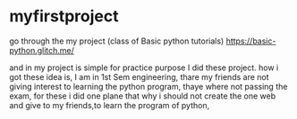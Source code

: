 # myfirstproject
go through the my project (class of Basic python tutorials)
https://basic-python.glitch.me/

and in my project is simple for practice purpose I did these project.
how i got these idea is,
I am in 1st Sem engineering, thare my friends are not giving interest to learning the python program, thaye where not passing the exam, for these i did one plane that why i  should not create the one web and give to my friends,to learn the program of python,
